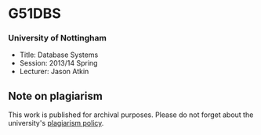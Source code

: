 # G51DBS
### University of Nottingham
* Title: Database Systems
* Session: 2013/14 Spring
* Lecturer: Jason Atkin


## Note on plagiarism
This work is published for archival purposes. Please do not forget about the university's [plagiarism policy](https://www.nottingham.ac.uk/studyingeffectively/writing/plagiarism/index.aspx).
